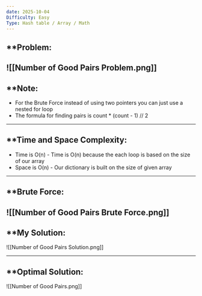 ```yaml
---
date: 2025-10-04
Difficulty: Easy
Type: Hash table / Array / Math
---
```


## **Problem: 
![[Number of Good Pairs Problem.png]]
---
## **Note: 
- For the Brute Force instead of using two pointers you can just use a nested for loop 
- The formula for finding pairs is count * (count - 1) // 2 

---

## **Time and Space Complexity: 
- Time is O(n) - Time is O(n) because the each loop is based on the size of our array
- Space is O(n) - Our dictionary is built on the size of given array

--- 

## **Brute Force: 
![[Number of Good Pairs Brute Force.png]]
---
## **My Solution: 
![[Number of Good Pairs Solution.png]]


---
## **Optimal Solution: 
![[Number of Good Pairs.png]]
